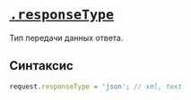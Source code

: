 # [`.responseType`](../../index.md)

Тип передачи данных ответа.

## Синтаксис

```js
request.responseType = 'json'; // xml, text
```
